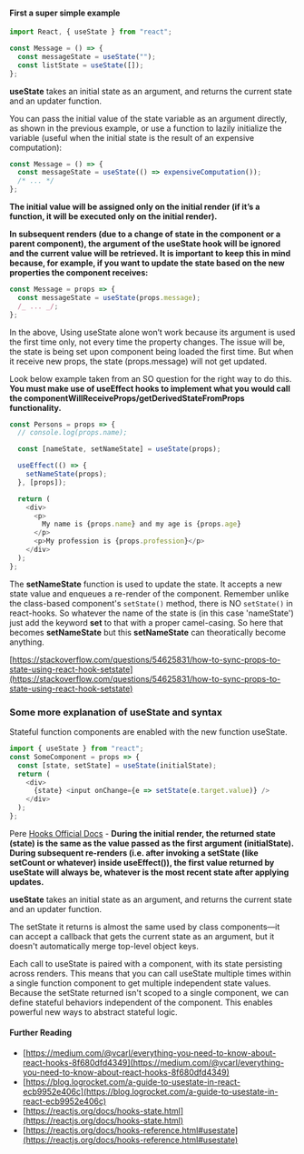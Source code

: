 #### First a super simple example

```js
import React, { useState } from "react";

const Message = () => {
  const messageState = useState("");
  const listState = useState([]);
};
```

**useState** takes an initial state as an argument, and returns the current state and an updater function.

You can pass the initial value of the state variable as an argument directly, as shown in the previous example, or use a function to lazily initialize the variable (useful when the initial state is the result of an expensive computation):

```js
const Message = () => {
  const messageState = useState(() => expensiveComputation());
  /* ... */
};
```

**The initial value will be assigned only on the initial render (if it’s a function, it will be executed only on the initial render).**

**In subsequent renders (due to a change of state in the component or a parent component), the argument of the useState hook will be ignored and the current value will be retrieved. It is important to keep this in mind because, for example, if you want to update the state based on the new properties the component receives:**

```js
const Message = props => {
  const messageState = useState(props.message);
  /_ ... _/;
};
```

In the above, Using useState alone won’t work because its argument is used the first time only, not every time the property changes. The issue will be, the state is being set upon component being loaded the first time. But when it receive new props, the state (props.message) will not get updated.

Look below example taken from an SO question for the right way to do this. **You must make use of useEffect hooks to implement what you would call the componentWillReceiveProps/getDerivedStateFromProps functionality.**

```js
const Persons = props => {
  // console.log(props.name);

  const [nameState, setNameState] = useState(props);

  useEffect(() => {
    setNameState(props);
  }, [props]);

  return (
    <div>
      <p>
        My name is {props.name} and my age is {props.age}
      </p>
      <p>My profession is {props.profession}</p>
    </div>
  );
};
```

The **setNameState** function is used to update the state. It accepts a new state value and enqueues a re-render of the component. Remember unlike the class-based component's `setState()` method, there is NO `setState()` in react-hooks. So whatever the name of the state is (in this case 'nameState') just add the keyword **set** to that with a proper camel-casing. So here that becomes **setNameState** but this **setNameState** can theoratically become anything.

[https://stackoverflow.com/questions/54625831/how-to-sync-props-to-state-using-react-hook-setstate](https://stackoverflow.com/questions/54625831/how-to-sync-props-to-state-using-react-hook-setstate)

### Some more explanation of useState and syntax

Stateful function components are enabled with the new function useState.

```js
import { useState } from "react";
const SomeComponent = props => {
  const [state, setState] = useState(initialState);
  return (
    <div>
      {state} <input onChange={e => setState(e.target.value)} />
    </div>
  );
};
```

Pere [Hooks Official Docs](https://reactjs.org/docs/hooks-reference.html) - **During the initial render, the returned state (state) is the same as the value passed as the first argument (initialState). During subsequent re-renders (i.e. after invoking a setState (like setCount or whatever) inside useEffect()), the first value returned by useState will always be, whatever is the most recent state after applying updates.**

**useState** takes an initial state as an argument, and returns the current state and an updater function.

The setState it returns is almost the same used by class components—it can accept a callback that gets the current state as an argument, but it doesn't automatically merge top-level object keys.

Each call to useState is paired with a component, with its state persisting across renders. This means that you can call useState multiple times within a single function component to get multiple independent state values. Because the setState returned isn't scoped to a single component, we can define stateful behaviors independent of the component. This enables powerful new ways to abstract stateful logic.

#### Further Reading

- [https://medium.com/@vcarl/everything-you-need-to-know-about-react-hooks-8f680dfd4349](https://medium.com/@vcarl/everything-you-need-to-know-about-react-hooks-8f680dfd4349)
- [https://blog.logrocket.com/a-guide-to-usestate-in-react-ecb9952e406c](https://blog.logrocket.com/a-guide-to-usestate-in-react-ecb9952e406c)
- [https://reactjs.org/docs/hooks-state.html](https://reactjs.org/docs/hooks-state.html)
- [https://reactjs.org/docs/hooks-reference.html#usestate](https://reactjs.org/docs/hooks-reference.html#usestate)
